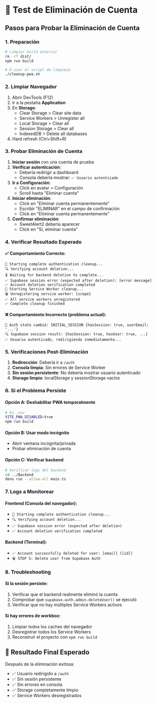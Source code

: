 # 🧪 Test de Eliminación de Cuenta

## Pasos para Probar la Eliminación de Cuenta

### 1. Preparación
```bash
# Limpiar build anterior
rm -rf dist/
npm run build

# O usar el script de limpieza
./cleanup-pwa.sh
```

### 2. Limpiar Navegador
1. Abrir DevTools (F12)
2. Ir a la pestaña **Application**
3. En **Storage**:
   - Clear Storage > Clear site data
   - Service Workers > Unregister all
   - Local Storage > Clear all
   - Session Storage > Clear all
   - IndexedDB > Delete all databases
4. Hard refresh (Ctrl+Shift+R)

### 3. Probar Eliminación de Cuenta
1. **Iniciar sesión** con una cuenta de prueba
2. **Verificar autenticación**:
   - Debería redirigir a dashboard
   - Consola debería mostrar: `✅ Usuario autenticado`
3. **Ir a Configuración**:
   - Click en avatar > Configuración
   - Scroll hasta "Eliminar cuenta"
4. **Iniciar eliminación**:
   - Click en "Eliminar cuenta permanentemente"
   - Escribir "ELIMINAR" en el campo de confirmación
   - Click en "Eliminar cuenta permanentemente"
5. **Confirmar eliminación**:
   - SweetAlert2 debería aparecer
   - Click en "Sí, eliminar cuenta"

### 4. Verificar Resultado Esperado

#### ✅ **Comportamiento Correcto:**
```
🧹 Starting complete authentication cleanup...
🔍 Verifying account deletion...
⏳ Waiting for backend deletion to complete...
✅ Supabase session error (expected after deletion): [error message]
✅ Account deletion verification completed
🧹 Starting Service Worker cleanup...
🗑️ Unregistering service worker: [scope]
✅ All service workers unregistered
✅ Complete cleanup finished
```

#### ❌ **Comportamiento Incorrecto (problema actual):**
```
🔄 Auth state cambió: INITIAL_SESSION {hasSession: true, userEmail: '...'}
🔍 Supabase session result: {hasSession: true, hasUser: true, ...}
✅ Usuario autenticado, redirigiendo inmediatamente...
```

### 5. Verificaciones Post-Eliminación

1. **Redirección**: Debería ir a `/auth`
2. **Consola limpia**: Sin errores de Service Worker
3. **Sin sesión persistente**: No debería mostrar usuario autenticado
4. **Storage limpio**: localStorage y sessionStorage vacíos

### 6. Si el Problema Persiste

#### Opción A: Deshabilitar PWA temporalmente
```bash
# En .env
VITE_PWA_DISABLED=true
npm run build
```

#### Opción B: Usar modo incógnito
- Abrir ventana incógnita/privada
- Probar eliminación de cuenta

#### Opción C: Verificar backend
```bash
# Verificar logs del backend
cd ../Backend
deno run --allow-all main.ts
```

### 7. Logs a Monitorear

#### Frontend (Consola del navegador):
- `🧹 Starting complete authentication cleanup...`
- `🔍 Verifying account deletion...`
- `✅ Supabase session error (expected after deletion)`
- `✅ Account deletion verification completed`

#### Backend (Terminal):
- `✅ Account successfully deleted for user: [email] ([id])`
- `🗑️ STEP 5: Delete user from Supabase Auth`

### 8. Troubleshooting

#### Si la sesión persiste:
1. Verificar que el backend realmente eliminó la cuenta
2. Comprobar que `supabase.auth.admin.deleteUser()` se ejecutó
3. Verificar que no hay múltiples Service Workers activos

#### Si hay errores de workbox:
1. Limpiar todos los caches del navegador
2. Desregistrar todos los Service Workers
3. Reconstruir el proyecto con `npm run build`

## 🎯 Resultado Final Esperado

Después de la eliminación exitosa:
- ✅ Usuario redirigido a `/auth`
- ✅ Sin sesión persistente
- ✅ Sin errores en consola
- ✅ Storage completamente limpio
- ✅ Service Workers desregistrados
